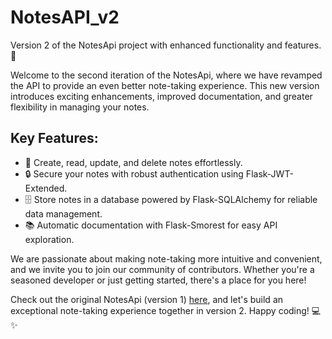 # NotesAPI_v2

Version 2 of the NotesApi project with enhanced functionality and features. 🚀

Welcome to the second iteration of the NotesApi, where we have revamped the API to provide an even better note-taking experience. This new version introduces exciting enhancements, improved documentation, and greater flexibility in managing your notes.

## Key Features:
- 📝 Create, read, update, and delete notes effortlessly.
- 🔒 Secure your notes with robust authentication using Flask-JWT-Extended.
- 🗄️ Store notes in a database powered by Flask-SQLAlchemy for reliable data management.
- 📚 Automatic documentation with Flask-Smorest for easy API exploration.

We are passionate about making note-taking more intuitive and convenient, and we invite you to join our community of contributors. Whether you're a seasoned developer or just getting started, there's a place for you here!

Check out the original NotesApi (version 1) [here](https://github.com/Adebowale-Morakinyo/NotesAPI), and let's build an exceptional note-taking experience together in version 2. Happy coding! 💻✨
